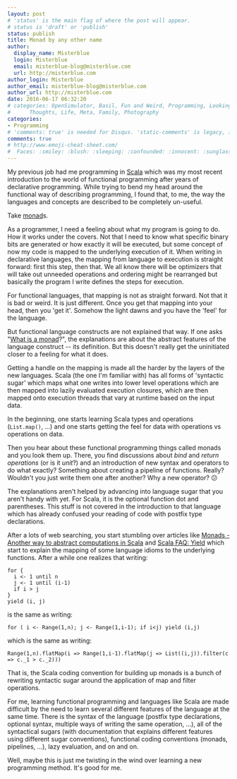 ```yaml
---
layout: post
# 'status' is the main flag of where the post will appear.
# status is 'draft' or 'publish'
status: publish
title: Monad by any other name
author:
  display_name: Misterblue
  login: Misterblue
  email: misterblue-blog@misterblue.com
  url: http://misterblue.com
author_login: Misterblue
author_email: misterblue-blog@misterblue.com
author_url: http://misterblue.com
date: 2016-06-17 06:32:20
# categories: OpenSimulator, Basil, Fun and Weird, Programming, LookingGlass, Travel
#      Thoughts, Life, Meta, Family, Photography
categories:
- Programming
# 'comments: true' is needed for Disqus. 'static-comments' is legacy, imbedded comments.
comments: true
# http://www.emoji-cheat-sheet.com/
#  Faces: :smiley: :blush: :sleeping: :confounded: :innocent: :sunglasses: :sleepy:
---
```

My previous job had me programming in [Scala] which was my most recent introduction
to the world of functional programming after years of declarative programming.
While trying to bend my head around the functional way of
describing programming, I found that, to me, the way the languages and concepts
are described to be completely un-useful.

Take [monad]s.

As a programmer, I need a feeling about what my program is going to do.
How it works under the covers.
Not that I need to know what specific binary bits are generated or how
exactly it will be executed, but some concept of now my code is mapped
to the underlying execution of it.
When writing in declarative languages, the mapping from language to 
execution is straight forward: first this step, then that.
We all know there will be optimizers that will take out unneeded operations
and ordering might be rearranged but basically the program I write defines
the steps for execution.

For functional languages, that mapping is not as straight forward.
Not that it is bad or weird. It is just different.
Once you get that mapping into your head, then you 'get it'.
Somehow the light dawns and you have the 'feel' for the language.

But functional language constructs are not explained that way.
If one asks "[What is a monad]?", the explanations are about the abstract
features of the language construct -- its definition.
But this doesn't really get the uninitiated closer to a feeling for what it does.

Getting a handle on the mapping is made all the harder by the layers of
the new languages. Scala (the one I'm familiar with) has all forms of 'syntactic
sugar' which maps what one writes into lower level operations which are
then mapped into lazily evaluated execution closures, which are then mapped
onto execution threads that vary at runtime based on the input data.

In the beginning, one starts learning Scala types and operations (`List.map()`, ...)
and one starts getting the feel for data with operations vs operations on data.

Then you hear about these functional programming things called monads and you
look them up. There, you find discussions about *bind* and *return operations*
(or is it *unit*?) and an introduction of new syntax and operators to do
what exactly? Something about creating a pipeline of functions. Really?
Wouldn't you just write them one after another? Why a new operator? :confused:

The explanations aren't helped by advancing into language sugar that you
aren't handy with yet. For Scala, it is the optional function dot and parentheses.
This stuff is not covered in the introduction to that language which has
already confused your reading of code with postfix type declarations.

After a lots of web searching, you start stumbling over articles like
[Monads - Another way to abstract computations in Scala]
and
[Scala FAQ: Yield]
which start to explain the mapping of some language idioms to the underlying
functions. After a while one realizes that writing:

    for {
      i <- 1 until n
      j <- 1 until (i-1)
      if i > j
    }
    yield (i, j)

is the same as writing:

    for ( i <- Range(1,n); j <- Range(1,i-1); if i<j) yield (i,j)

which is the same as writing:

    Range(1,n).flatMap(i => Range(1,i-1).flatMap(j => List((i,j)).filter(c => c._1 > c._2)))

That is, the Scala coding convention for building up monads is a bunch of rewriting
syntactic sugar around the application of map and filter operations.

For me, learning functional programming and languages like Scala are made difficult
by the need to learn several different features of the language at the same time.
There is the syntax of the language
(postfix type declarations,
optional syntax,
multiple ways of writing the same operation,
...),
all of the syntactical sugars
(with documentation that explains different features using different sugar conventions),
functional coding conventions
(monads, pipelines, ...),
lazy evaluation,
and on and on.

Well, maybe this is just me twisting in the wind over learning a new programming method.
It's good for me.

[Scala]: http://www.scala-lang.org/
[monad]: https://en.wikipedia.org/wiki/Monad_(functional_programming)
[What is a monad]: http://stackoverflow.com/questions/44965/what-is-a-monad#
[About Monads]: https://www.haskell.org/tutorial/monads.html
[Haskell]: https://www.haskell.org/
[Monads - Another way to abstract computations in Scala]: http://debasishg.blogspot.com/2008/03/monads-another-way-to-abstract.html
[Scala FAQ: Yield]: http://docs.scala-lang.org/tutorials/FAQ/yield.html
